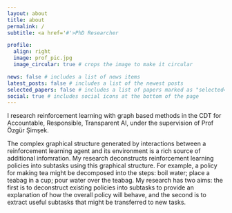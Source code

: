 ```yaml
---
layout: about
title: about
permalink: /
subtitle: <a href='#'>PhD Researcher

profile:
  align: right
  image: prof_pic.jpg
  image_circular: true # crops the image to make it circular

news: false # includes a list of news items
latest_posts: false # includes a list of the newest posts
selected_papers: false # includes a list of papers marked as "selected={true}"
social: true # includes social icons at the bottom of the page
---
```



I research reinforcement learning with graph based methods in the CDT for Accountable, Responsible, Transparent AI, under the supervision of Prof Özgür Şimşek.

The complex graphical structure generated by interactions between a reinforcement learning agent and its environment is a rich source of additional infomration. My research deconstructs reinforcement learning policies into subtasks using this graphical structure. For example, a policy for making tea might be decomposed into the steps: boil water; place a teabag in a cup; pour water over the teabag. My research has two aims: the first is to deconstruct existing policies into subtasks to provide an explanation of how the overall policy will behave, and the second is to extract useful subtasks that might be transferred to new tasks.


